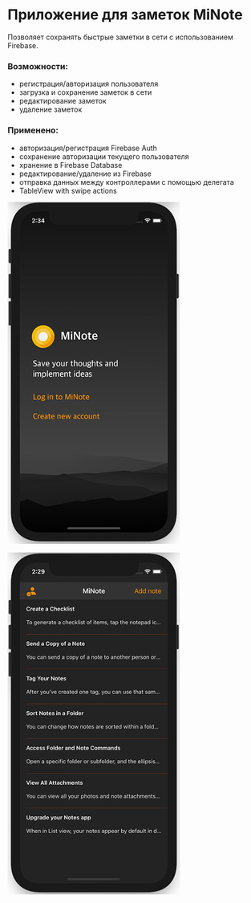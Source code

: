 # Приложение для заметок MiNote

Позволяет сохранять быстрые заметки в сети с использованием Firebase. 

### Возможности:
- регистрация/авторизация пользователя
- загрузка и сохранение заметок в сети
- редактирование заметок
- удаление заметок

### Применено:
- авторизация/регистрация Firebase Auth
- сохранение авторизации текущего пользователя
- хранение в Firebase Database
- редактирование/удаление из Firebase
- отправка данных между контроллерами с помощью делегата
- TableView with swipe actions


![Welcome](https://github.com/exelex/minote/blob/main/minote1.jpg)

![Home](https://github.com/exelex/minote/blob/main/minote2.jpg)
